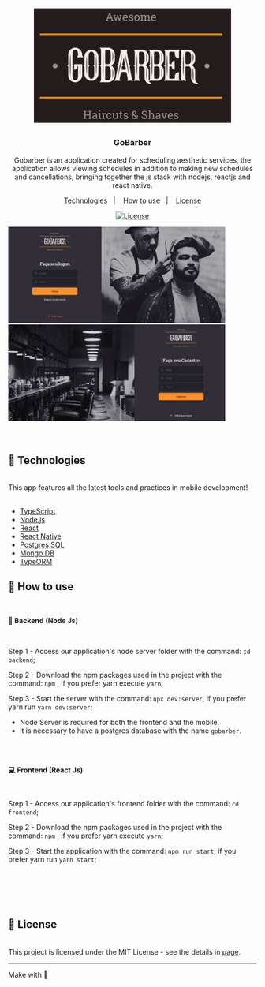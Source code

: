 <h1 align="center">
     <img src="./img/logo.svg" alt="GoBarber logo" width="400">
</h1>

<h3 align="center">
 GoBarber
</h3>

<p align="center">Gobarber is an application created for scheduling aesthetic services, the application allows viewing schedules in addition to making new schedules and cancellations, bringing together the js stack with nodejs, reactjs and react native.</p>

<p align="center">
  <a href="#rocket-technologies">Technologies</a>&nbsp;&nbsp;&nbsp;|&nbsp;&nbsp;&nbsp;
  <a href="#-how-to-use">How to use</a>&nbsp;&nbsp;&nbsp;|&nbsp;&nbsp;&nbsp;
  <a href="#memo-license">License</a>
</p>

<p align="center">
  <a href="https://opensource.org/licenses/MIT" >
    <img alt="License" src="https://img.shields.io/badge/license-MIT-%23F8952D">
  </a>
</p>

<div>
     <img src="./img/page1.png" alt="Login screenshot" width="440">
     <img src="./img/page2.png" alt="Cadastro screenshot" width="440">
</div>

<br />
<br />

## :rocket: Technologies

<br />
This app features all the latest tools and practices in mobile development!
<br />
<br />

- [TypeScript](https://www.typescriptlang.org/)
- [Node.js](https://nodejs.org/)
- [React](https://reactjs.org)
- [React Native](https://facebook.github.io/react-native/)
- [Postgres SQL](https://www.postgresql.org/)
- [Mongo DB](https://www.mongodb.com/)
- [TypeORM](https://typeorm.io/)

## 📢 How to use

<br />

**📡 Backend (Node Js)**

<br />

Step 1 - Access our application's node server folder with the command: `cd backend`;

Step 2 - Download the npm packages used in the project with the command: `npm` , if you prefer yarn execute `yarn`;

Step 3 - Start the server with the command: `npx dev:server`, if you prefer yarn run `yarn dev:server`;

- Node Server is required for both the frontend and the mobile.
- it is necessary to have a postgres database with the name `gobarber`.

<br />
<br />

**💻 Frontend (React Js)**

<br />

Step 1 - Access our application's frontend folder with the command: `cd frontend`;

Step 2 - Download the npm packages used in the project with the command: `npm` , if you prefer yarn execute `yarn`;

Step 3 - Start the application with the command: `npm run start`, if you prefer yarn run `yarn start`;

<br />
<br />

<!-- **📱 Mobile (React Native)** ) -->

[//]: # "<br />"
[//]: # "Step 1 - Access our application's mobile folder with the command: `cd mobile`;"
[//]: # "Step 2 - Download the npm packages used in the project with the command: `npm` , if you prefer yarn execute `yarn`;"

<br />
<br />

## :memo: License

<br />
This project is licensed under the MIT License - see the details in <a href="https://opensource.org/licenses/MIT">page</a>.

---

Make with :purple_heart:
